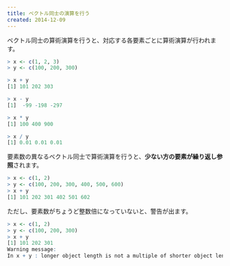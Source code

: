 ```yaml
---
title: ベクトル同士の演算を行う
created: 2014-12-09
---
```


ベクトル同士の算術演算を行うと、対応する各要素ごとに算術演算が行われます。

```r
> x <- c(1, 2, 3)
> y <- c(100, 200, 300)

> x + y
[1] 101 202 303

> x - y
[1]  -99 -198 -297

> x * y
[1] 100 400 900

> x / y
[1] 0.01 0.01 0.01
```

要素数の異なるベクトル同士で算術演算を行うと、**少ない方の要素が繰り返し参照**されます。

```r
> x <- c(1, 2)
> y <- c(100, 200, 300, 400, 500, 600)
> x + y
[1] 101 202 301 402 501 602
```

ただし、要素数がちょうど整数倍になっていないと、警告が出ます。

```r
> x <- c(1, 2)
> y <- c(100, 200, 300)
> x + y
[1] 101 202 301
Warning message:
In x + y : longer object length is not a multiple of shorter object length
```

